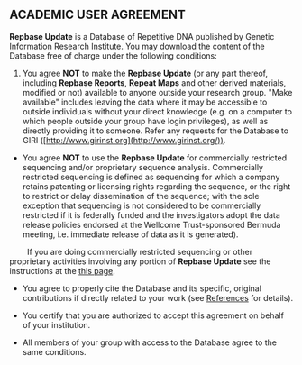 

ACADEMIC USER AGREEMENT
------------------------



**Repbase Update** is a Database of Repetitive DNA published by
Genetic Information Research Institute. You may download
the content of the Database free of charge under the following
conditions:

1. You agree **NOT** to make the **Repbase Update** (or any part thereof, 
including **Repbase Reports**, **Repeat Maps** 
and other derived materials, modified or not) 
available to anyone outside your research group. "Make available" includes
leaving the data where it may be accessible to outside individuals
without your direct knowledge (e.g. on a computer to which people
outside your group have login privileges), as well as directly
providing it to someone. Refer any requests for the Database
to GIRI ([http://www.girinst.org](http://www.girinst.org/)).

- You agree **NOT** to use the **Repbase Update** for commercially
restricted sequencing and/or proprietary sequence analysis.
Commercially restricted sequencing is defined as sequencing for which
a company retains patenting or licensing rights regarding the sequence,
or the right to restrict or delay dissemination of the sequence; 
with the sole exception that sequencing is not considered to be commercially
restricted if it is federally funded and the investigators adopt the
data release policies endorsed at the Wellcome Trust-sponsored Bermuda
meeting, i.e. immediate release of data as it is generated).  

       
If you are doing commercially restricted sequencing or other proprietary
activities involving any portion of **Repbase Update** see the
instructions at the [this page](http://www.girinst.org/accountservices/register.php).

- You agree to properly cite the Database and its specific, original contributions if directly related to your work (see [References](http://www.girinst.org/repbase/update/howtocite.html) for details).  

  
- You certify that you are authorized to accept this agreement on behalf
of your institution.

- All members of your group with access to the Database agree to the
same conditions.












